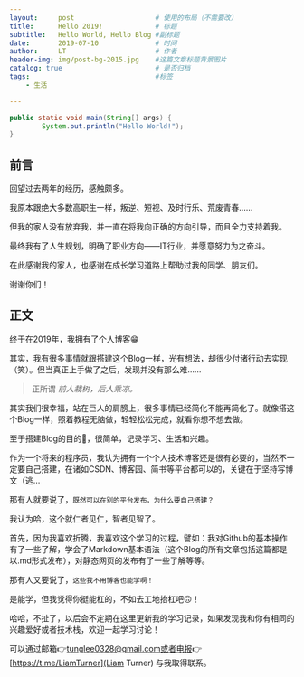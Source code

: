 ```yaml
---
layout:     post                    # 使用的布局（不需要改）
title:      Hello 2019!             # 标题 
subtitle:   Hello World, Hello Blog #副标题
date:       2019-07-10              # 时间
author:     LT                      # 作者
header-img: img/post-bg-2015.jpg    #这篇文章标题背景图片
catalog: true                       # 是否归档
tags:                               #标签
    - 生活

---
```




```java
public static void main(String[] args) {
		System.out.println("Hello World!");
}
```



## 前言

回望过去两年的经历，感触颇多。

我原本跟绝大多数高职生一样，叛逆、短视、及时行乐、荒废青春……

但我的家人没有放弃我，并一直在将我向正确的方向引导，而且全力支持着我。

最终我有了人生规划，明确了职业方向——IT行业，并愿意努力为之奋斗。

在此感谢我的家人，也感谢在成长学习道路上帮助过我的同学、朋友们。

谢谢你们！

## 正文

终于在2019年，我拥有了个人博客😁

其实，我有很多事情就跟搭建这个Blog一样，光有想法，却很少付诸行动去实现（笑）。但当真正上手做了之后，发现并没有那么难……

> 正所谓 *前人栽树，后人乘凉。*

其实我们很幸福，站在巨人的肩膀上，很多事情已经简化不能再简化了。就像搭这个Blog一样，照着教程无脑做，轻轻松松完成，就看你想不想去做。

至于搭建Blog的目的🧐，很简单，记录学习、生活和兴趣。

作为一个将来的程序员，我认为拥有一个个人技术博客还是很有必要的，当然不一定要自己搭建，在诸如CSDN、博客园、简书等平台都可以的，关键在于坚持写博文（逃…

那有人就要说了，`既然可以在别的平台发布，为什么要自己搭建？`

我认为哈，这个就仁者见仁，智者见智了。

首先，因为我喜欢折腾，我喜欢这个学习的过程，譬如：我对Github的基本操作有了一些了解，学会了Markdown基本语法（这个Blog的所有文章包括这篇都是以.md形式发布），对静态网页的发布有了一些了解等等。

那有人又要说了，`这些我不用博客也能学啊！`

是能学，但我觉得你挺能杠的，不如去工地抬杠吧🙃！



哈哈，不扯了，以后会不定期在这里更新我的学习记录，如果发现我和你有相同的兴趣爱好或者技术栈，欢迎一起学习讨论！

可以通过邮箱👉tunglee0328@gmail.com或者电报👉[https://t.me/LiamTurner](Liam Turner) 与我取得联系。


